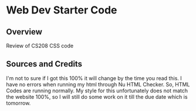 # Web Dev Starter Code

## Overview

Review of CS208 CSS code

## Sources and Credits

I'm not to sure if I got this 100% it will change by the time you read this.
I have no errors when running my html through Nu HTML Checker. So, HTML Codes
are running normally. My style for this unfortunately does not match the website
100%, so I will still do some work on it till the due date which is tomorrow.